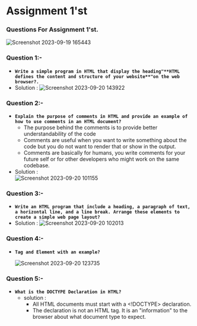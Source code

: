 # Assignment 1'st  
### Questions For Assignment 1'st.  


![Screenshot 2023-09-19 165443](https://github.com/Khush0031/pw-skills-full-stack-web-dev-assignment-solution/assets/121889921/23ee41a1-b6bf-4e74-9e4d-7258a73fc8ee)
### Question 1:-  
- **`Write a simple program in HTML that display the heading"**HTML defines the content and structure of your website**"on the web browser?.`**
- Solution :
  ![Screenshot 2023-09-20 143922](https://github.com/Khush0031/pw-skills-full-stack-web-dev-assignment-solution/assets/121889921/62155d0d-fed9-45eb-8e07-7fc58a34b086)
### Question 2:-  
- **`Explain the purpose of comments in HTML and provide an example of how to use comments in an HTML document?`**
    - The purpose behind the comments is to provide better understandability of the code
    - Comments are useful when you want to write something about the code but you do not want to render that
      or show in the output.
    - Comments are basically for humans, you write comments for your future self or for other developers who
      might work on the same codebase.
- Solution :  
  ![Screenshot 2023-09-20 101155](https://github.com/Khush0031/pw-skills-full-stack-web-dev-assignment-solution/assets/121889921/07dae2c0-6b73-44cb-a0fa-662aadf2c507) 
### Question 3:-  
- **`Write an HTML program that include a heading, a paragraph of text, a horizontal line, and a line break.
Arrange these elements to create a simple web page layout?`**
- Solution :
  ![Screenshot 2023-09-20 102013](https://github.com/Khush0031/pw-skills-full-stack-web-dev-assignment-solution/assets/121889921/db83a221-0b80-4d25-86ff-8ad43b8a4eef)
  
### Question 4:-  
- **`Tag and Element with an example?`**
  
  ![Screenshot 2023-09-20 123735](https://github.com/Khush0031/pw-skills-full-stack-web-dev-assignment-solution/assets/121889921/8f62414a-9f7d-4803-b80f-48dd38a1a482)

### Question 5:-  
- **`What is the DOCTYPE Declaration in HTML?`**
    - solution :
        - All HTML documents must start with a <!DOCTYPE> declaration.
        -  The declaration is not an HTML tag. It is an "information" to the browser about what document type to expect.

